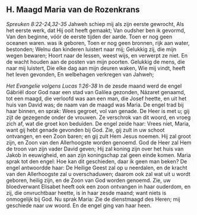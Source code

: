 ## H. Maagd Maria van de Rozenkrans

*Spreuken 8:22-24,32-35*
Jahweh schiep mij als zijn eerste gewrocht, Als het eerste werk, dat Hij ooit heeft gemaakt; Van oudsher ben ik gevormd, Van den beginne, vóór de eerste tijden der aarde. Toen er nog geen oceanen waren. was ik geboren, Toen er nog geen bronnen, rijk aan water, bestonden; Welnu dan kinderen luistert naar mij; Gelukkig zij, die mijn wegen bewaren; Hoort naar de lessen, weest wijs, en verwerpt ze niet. En de wacht houden aan de posten van mijn poorten. Gelukkig de mens, die naar mij luistert, Die elke dag aan mijn deuren waken, Wie mij vindt, heeft het leven gevonden, En welbehagen verkregen van Jahweh; 

*Het Evangelie volgens Lucas 1:26-38*
In de zesde maand werd de engel Gábriël door God naar een stad van Galilea gezonden, Názaret genaamd, tot een maagd, die verloofd was aan een man, die Josef heette, en uit het huis van David was; de naam van de maagd was Maria. De engel trad bij haar binnen, en sprak: Wees gegroet, vol van genade. De Heer is met u; gij zijt de gezegende onder de vrouwen. Ze verschrok van dit woord, en vroeg zich af, wat die groet kon beduiden. De engel zeide haar: Vrees niet, Maria, want gij hebt genade gevonden bij God. Zie, gij zult in uw schoot ontvangen, en een Zoon baren; en gij zult Hem Jesus noemen. Hij zal groot zijn, en Zoon van den Allerhoogste worden genoemd. God de Heer zal Hem de troon van zijn vader David geven; Hij zal koning zijn over het huis van Jakob in eeuwigheid, en aan zijn koningschap zal geen einde komen. Maria sprak tot den engel: Hoe kan dit geschieden, daar ik geen man beken? De engel antwoordde haar: De Heilige Geest zal op u neerdalen, en de kracht van den Allerhoogste zal u overschaduwen; daarom ook zal wat uit u wordt geboren, heilig zijn, en de Zoon van God worden genoemd. Zie, uw bloedverwant Elisabet heeft ook een zoon ontvangen in haar ouderdom, en zij, die onvruchtbaar heette, is in haar zesde maand; want niets is onmogelijk bij God. Nu sprak Maria: Zie de dienstmaagd des Heren; mij geschiede naar uw woord. En de engel ging van haar heen. 

